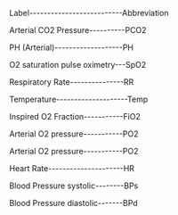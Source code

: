 Label--------------------------Abbreviation

Arterial CO2 Pressure----------PCO2

PH (Arterial)-------------------PH

O2 saturation pulse oximetry---SpO2

Respiratory Rate---------------RR

Temperature--------------------Temp

Inspired O2 Fraction-----------FiO2

Arterial O2 pressure-----------PO2

Arterial O2 pressure-----------PO2

Heart Rate---------------------HR

Blood Pressure systolic--------BPs

Blood Pressure diastolic-------BPd
